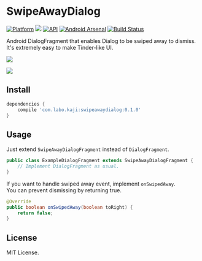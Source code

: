 # SwipeAwayDialog

[![Platform](https://img.shields.io/badge/platform-android-green.svg)](http://developer.android.com/index.html)
<img src="https://img.shields.io/badge/license-MIT-green.svg?style=flat">
[![API](https://img.shields.io/badge/API-12%2B-yellow.svg?style=flat)](https://android-arsenal.com/api?level=12)
[![Android Arsenal](https://img.shields.io/badge/Android%20Arsenal-SwipeAwayDialog-green.svg?style=true)](http://android-arsenal.com/details/1/3519)
[![Build Status](https://travis-ci.org/kakajika/SwipeAwayDialog.svg?branch=master)](https://travis-ci.org/kakajika/SwipeAwayDialog)

Android DialogFragment that enables Dialog to be swiped away to dismiss.  
It's extremely easy to make Tinder-like UI.

![](https://raw.githubusercontent.com/wiki/kakajika/SwipeAwayDialog/images/octocats.gif)

![](https://raw.githubusercontent.com/wiki/kakajika/SwipeAwayDialog/images/dialogs.gif)

## Install

```groovy
dependencies {
    compile 'com.labo.kaji:swipeawaydialog:0.1.0'
}
```

## Usage

Just extend `SwipeAwayDialogFragment` instead of `DialogFragment`.

```java
public class ExampleDialogFragment extends SwipeAwayDialogFragment {
    // Implement DialogFragment as usual.
}
```

If you want to handle swiped away event, implement `onSwipedAway`.  
You can prevent dismissing by returning true.

```java
@Override
public boolean onSwipedAway(boolean toRight) {
    return false;
}
```

## License

MIT License.
